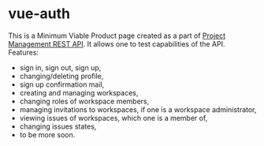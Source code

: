 # vue-auth
This is a Minimum Viable Product page created as a part of <a href="https://github.com/bmiskowicz/ProjectsJava" target="_blank">Project Management REST API</a>.
It allows one to test capabilities of the API.
Features:
- sign in, sign out, sign up,
- changing/deleting profile,
- sign up confirmation mail,
- creating and managing workspaces,
- changing roles of workspace members,
- managing invitations to workspaces, if one is a workspace administrator,
- viewing issues of workspaces, which one is a member of,
- changing issues states,
- to be more soon.
